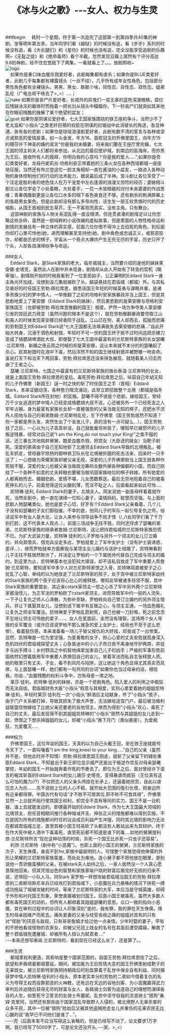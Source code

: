 ﻿---
layout: post
title: 《冰与火之歌》---女人、权力与生灵
category: opinion
description: 美剧《冰与火之歌》观后感
---
###begin
 &nbsp;&nbsp;&nbsp;&nbsp;耗时一个星期，终于第一次追完了这部第一到第四季共40集的神剧，坐等明年第五季。当年同学们看《越狱》的时候没有追，看《步步》系列的时候没有追，看《大长腿们》和《星你》的时候也没有追，完全没能享受追剧的乐趣啊~《无耻之徒》和《绝命毒师》看个半截，忽然发现豆瓣上居然有个评分高达9.6的神剧，经不住忽悠就下了两集，一看就看上了。。。放剧照啦~<br>
![logo](/images/opinions/ice-and-fire-logo.jpg)
<br>
 &nbsp;&nbsp;&nbsp;&nbsp;如果你是重口味血腥杀戮爱好者，此剧每集都有虐杀；如果你是BLUE类爱好者，此剧几乎每集都有裸露镜头（一丝不挂），几乎所有成年女性角色，包括部分男性角色都有全裸镜头，男男、男女、群那个啥，同性恋、异性恋、双性恋、姐弟乱伦（广电总局干啥去了>_>）….；<br>
![nake](/images/opinions/ice-and-fire-nakewoman.jpg)
如果你是丧尸片爱好者，长城外的异鬼们一双无辜的蓝色深邃眼睛，腐烂后残缺冰冻的躯体时而拖着一把长剑从镜头中瞄瞄你，下一秒丧尸们就突如其来地在你眼前残酷的肢解了某个绝望的盆友；<br>
![gost](/images/opinions/ice-and-fire-gost.jpg)
如果你是阴谋论爱好者，七大王国家族围绕的铁王座的争斗，当然少不了老太监和“小指头”之类老奸巨猾的权臣在阴谋的拉锯战中此消彼长的角逐，各显神通，各有各的悲剧；如果你是琼瑶浪漫剧爱好者，此剧有数不清的誓言与各种或坚贞或邪恶的爱情故事，如一头金发、年方16、面若冠玉的乔佛里国王，向年方15的珊莎许下神圣的婚约诺言“你是我的未婚妻，将来我们要在王座厅里完婚，七大王国的领主和夫人们都将来参加，从北边的最后壁炉城，到南边的盐海岸，而你贵为王后，接收所有人的膜拜，你明白我的心意吗？你是我的爱人…..”;如果你是奇幻类爱好者，龙母丹妮莉丝·坦格利安正带着她的三条火龙在各种西域都城一座座地征服，当然还有布兰登这位一脸主角相却一直在酱油的小盆友，一路进入各种动物的身体控制他们的行动的法术能力，据说最后成了半神。宫斗剧让各位享受了一个注定是胜利者的绝色佳人在万千宠爱中左右逢源的浪漫又惊险的经历；婆媳相斗剧又让各位学会了小处着眼，大处着手，一花一木皆暗器的对付未来婆婆的作战思维；青春偶像剧更是让各位口水多的咽下各色美食还不够，还有剩余的刷满屏幕上的各路男女美色。但是此剧却没有那么多导向性，活生生一部王权贵族时代的历史缩影，从国王首相到民生草芥，无一不客观而真实，没有主角，只有舞台。
<br>
  &nbsp;&nbsp;&nbsp;&nbsp;这部神剧的家族与人物关系混乱得一直没理清，但连贯紧凑的剧情足以让你忽略这些杂碎，虽然是一部纯粹的小说改编的虚拟故事，但是里面的人物性格命运和剧情的发展总有一种立体的真实感，前面几位你恨不得冲上去掐死的角色，到后面你却打心里可怜他\她，进而理解甚至支持他\她。剧中角色或忠诚正义，或邪恶狡诈，却都是历史的棋子，宇宙从一个奇点大爆炸产生无穷无尽的宇宙，历史只开了个头，人却各自演绎纷争与命运。
<br>

###女人   
 &nbsp;&nbsp;&nbsp;&nbsp;Eddard Stark，是Stark家族的老大，临冬城城主，当然要介绍的是他的妹妹莱安娜·史塔克，虽然此人在剧中并未现身，剧情却从此人开始有了转变的契机（略牵强）。剧情刚开始的时候我看到了一位爱民如子、公正廉明的Eddard Stark一身主角光环加成，没想到没几集就被砍了头，脑袋悬挂在君临城（都城）外。与其私交甚好的时任国王劳勃·拜拉席恩，据悉该国王年轻的时候英勇与谋略并重，是诸多贵族少妇的梦中情人，一举推翻了之前的坦格利安家族暴政并当上国王，但是其悲剧地爱上了莱安娜（Eddard Stark的妹妹），然后更悲剧的是莱安娜与坦格利安家族国王（也即被劳勃·拜拉席恩推翻的国王）相爱。俨然一场为争夺美人莱安娜引发的宫廷武力政变（虽然问题的根本不是这个），就在劳勃推翻暴政要夺取江山和美人的时候发现莱安娜已经香陨于战乱。江山已在侧，美人却西去，孤独而悲痛的劳勃国王对Eddard Stark说“七大王国都无法填满我失去莱安娜的悲痛…”自此开始大转身，沉溺于酒色和射猎，年轻时不可一世的国王终于抵不过时间这把杀猪刀变成了络腮胡啤酒肚大叔，即便娶了七大王国中最富有的兰尼斯特家族的长女瑟曦·兰尼斯特，新婚之夜云雨之时喊的却是莱安娜，这让本来就不本分的的瑟曦起了杀心。趁其射猎时在酒中下毒，然后浑然不知的国王继续射猎并被野猪一吻丧命。虽说打天下和治天下两回事，劳勃·拜拉席恩还没来得急展现，就随着美人归去而崩了王者之心。
<br>
 &nbsp;&nbsp;&nbsp;&nbsp;瑟曦·兰尼斯特，七国之中最富有的兰尼斯特家族的族长泰温·兰尼斯特的长女，就是上面国王劳勃·拜拉席恩的皇后。毒死劳勃·拜拉席恩之后，纵容自己年幼无知的儿子乔佛里（新国王）逞一时之快的斩了时任国王之手（首相）Eddard Stark，本来证据动荡，各种势力暗流涌动，此举立即招致整个北境（都城是临冬城，Eddard Stark所在封地）的反叛。瑟曦不得不说是个悲剧，嫁给国王，曾经万千少女追逐的梦中情人已经变成络腮胡大叔不说，心还被另外一个已经死去之人牢牢占据。身为最富有家族长女却一直被强势的父亲当做无知的棋子，还肥水不流外人田地与自己的弟弟詹姆·兰尼斯特乱伦，生下乔佛里（国王劳勃居然不知道？你一家都是黑头发，突然生出了个金发儿子，真的没有一点可疑么…）。国王劳勃挂了之后，一心以为儿子乖乖听话，自己就能垂帘听政了，哪知早已被惯坏的儿子叛逆残暴，经常对自己说“I am the King,do not touch your King!”之类不服的话，还三番五次地挑衅舅舅，酷爱血腥杀戮，把宫女（大臣送的妓女）当靶子射死。深爱的弟弟由于自己无知地斩了北境领主Eddard Stark导致的北境叛乱，被乱军抓走，曾经器宇昂扬的御林铁卫队长在北境被折磨的死去活来，回来时一只手没了；一心想做为荣耀家族却被父亲无视，深爱的儿子乔佛里刚当上国王就各种作死般不服，深爱的女儿也被父亲当做政治筹码全数外嫁各种偏僻的小国，而自己刚挂了一个各种不如意的丈夫转眼也要被当做巩固家族地位的棋子转嫁。所有她爱的人都离她而去，婚姻悲剧，爱情不堪，儿女悉数葬送，最后无奈地抱着自己的被毒死挣扎的儿子。前面觉得这位尖酸刻薄，荒淫不耻之人，后面看起来如此可怜…..
<br>
 &nbsp;&nbsp;&nbsp;&nbsp;凯特琳·徒利, Eddard Stark的妻子，北境夫人。网友说她一副圣母样看着就作死，当然全剧中，她一直在演绎一位知心妻子，温情妈妈，聪慧而坚强。与上面的悲剧人物瑟曦类似，她也是爱子心切，好歹有个Eddard Stark父亲看着，几个儿子没有如瑟曦的子女们那般废。不幸的是，他同儿子的军队一起引导复仇之师，俗话说军中有女人是大忌，让女人来参与领导战争不败才怪（/\_/\女同学们看了千万别打脸，这不代表本人观点..）。前面三场战争无往不胜，同时还俘虏了瑟曦的弟弟，兰尼斯特家族的继承者詹姆·兰尼斯特，这让把持君临城的兰尼斯特家族恐慌不已。为扩大武装力量，凯特琳·徒利的儿子罗柏与另外一个领主的女儿订立婚约，并向其借兵，借完兵没走多远，罗柏就爱上了军中女护士（没有护士装诱惑，差评…），继而罗柏就单方面撕毁与某领主女儿婚约与该护士结婚了，凯特琳看到儿子无往不胜居然默许了，并决定让罗柏的一个下属统帅代替自己完成与领主的婚约。到这里为止，凯特琳基本也没犯较大错误，却不该私自放走了军中重要人质詹姆·兰尼斯特，要知道军中多少人对兰尼斯特家恨之入骨，凯特琳简直被爱子之心扰乱了心智，单纯的以为她放走了兰尼斯特家的孩子，处于宫中被兰尼斯特家劫持的Stark家族的两个孩子应该将心比心的被释放。哪知此举被诸多将领不服，其中Stark家族的重要盟友、其近亲cstark家领主一怒之心杀了军中另外两个兰尼斯特家酱油侄儿，为正军法的罗柏砍了cstark家领主，进而导致军中约一般的人流失，一下子让复仇之师人心涣散。为弥补空缺，罗柏转向自己曾订立婚约的另外领主借兵，并让下属娶其女儿，没想到该下属早有反叛之心，与领主互通，一场血色婚礼让复仇之师全军覆没。凯特琳爱子罗柏乱箭射死，自己也被一刀封喉，死之前念念不忘地让领主可怜她的爱子…..。女人在爱面前，全然没有理智。这场两个女人导致的全军覆没（或许应该说罗柏不那么猴急的爱上女护士，结局也不至于这么悲惨），看着挺伤感，本来准备看一场儿子替父报仇的大好戏，却变成了一出惨案。显然，凯特琳是一位为爱坚强，为爱勇敢的女子，担心心爱的丈夫安危就孤身深入危机四伏的君临城探望丈夫；心急昏迷中的小儿子而日夜不离身地守护两周，并徒手与凶手搏斗；乡村野店之中机智地缉拿加害自己儿子的凶手；严峻的军事形势前面依然幻想着能用军中重要人质换回自己的女儿，冒着军法而私自主张释放人质。她的眼里只有丈夫、子女，看不到风险与陷阱，这让她这个角色显得尤其真实而具体，与上面瑟曦一样，她们都有一句共同的台词“如果你也当过母亲的话，相信我，你会…”血腥残酷的权利斗争中，岂有母爱一席之地。
<br>
  &nbsp;&nbsp;&nbsp;&nbsp;莱莎·徒利，凯特琳·徒利的妹妹，亦是一个悲剧角色。陷入爱人的利用之中痴狂而无法自拔。君临城财务大臣“小指头”假意与其相爱，实则心里爱着她的姐姐凯特琳·徒利，年轻时莱莎·徒利在一次“小指头”醉酒后主动献身，怀了“小指头”孩子，由于门户关系被打掉，导致其损失了极大声誉，无法嫁给适宜门户，最后被当做利益联盟信物嫁给了比她父亲还要老的谷地领主，继而为得到“小指头”欢心，毒死了自己的丈夫，最后发现得不到其姐姐凯特琳的“小指头”居然与其姐姐的女儿走到一起，愤恨之下想杀掉姐姐的女儿，却被“小指头”推下月门（类似悬崖）。为爱痴狂，为爱覆灭…..
<br>

###权力      
 &nbsp;&nbsp;&nbsp;&nbsp;乔佛里国王，这位年幼的国王。天真的以为自己头戴王冠，坐在铁王座就能号令天下了，一直叫嚷着“I  am  the king,kneel to  your  king…..”自己的父亲（虽然并不是，但他此时并不知情）劳勃·拜拉席恩国王刚走，就斩了父亲留下的辅佐重臣Eddard Stark，不知是出于新王即位显示威严还是出于叛逆作祟反对母亲瑟曦掌控，年幼的国王一开始就奔着作死的节奏去了。即位为王之后，面对曾经许下诺言的被其斩首的Eddard Stark的女儿珊莎·史塔克，变得暴虐而疯狂（王位真有这么可怕的魔力//?）不仅把恋人的父亲头颅挂在长矛上，还逼着她欣赏，自此以虐压恋人为乐…….先不说刚上位的人心不稳，就开始大范围的吸引仇恨，把身边所有近亲都得罪。中国古代有句话“才不胜不可居其位,职不称不可食其禄”，乔佛里显然一上台就开始行使其国王权利，却完全不具有等同的实力，国王不是一台机器，谁上去就能发动的。即便最开始的Eddard Stark，作为七大王国最大领域的北境领主，担任首相期间推行各种缩减开支、伸张正义的措施都难以得到实施，不仅是因为所有的措施都对时任的议会成员利益产生冲撞，同时其北境的影响力无法在都城君临城立足，直至其被小国王轻易砍了头都没有人敢站出来为其辩护。终于在作大死中被人酒中下毒毒死，直至死前都不知道是谁下的毒….如他的舅舅提利昂·兰尼斯特所言“现在这种动荡的时局，杀死一个国王比杀死一只虫子还容易”。<br>
   &nbsp;&nbsp;&nbsp;&nbsp;利昂·兰尼斯特（剧中称“小恶魔”）。也即上面的小国王的舅舅，兰尼斯特家族的次子，天生侏儒，身高不到1m,家族中最聪明的人。可惜整个家族觉得他侏儒的外形让荣耀的兰尼斯特家族蒙羞，而处处为难他。连小舅子都不把他放在眼里，更别说他一贯骄傲蛮横的父亲，在被stark夫人劫持之后，一家人居然没一个人真心愿意赎他回来，但其凭借出色的智慧和家族家喻户晓的财富后盾完好无损的归来不说，还带回一小队人马。同Stark 家罗柏一样想攻破君临城当国王的劳勃·拜拉席恩的二弟斯坦斯尼率兵已经攻打到君临城下，小恶魔在兵力悬殊的情况下拼死一搏成功拖延了城被攻破的时间，等来了兰尼斯特家的大军，本应当是守城英雄，却碍于外形和衬托国王形象，荣誉直接被划归国王。后面小国王被毒死，虽然大多数人都有毒死国王的动机，但所有人都顺着其姐姐瑟曦的意思，众口一致的指向小恶魔，其在审判过程中的台词让人印象深刻“是的，我有罪，我的罪在天生侏儒，降生时母亲因难产而死去，痛失爱妻的父亲与经受丧母之痛的姐姐对其有的只有对“怪胎”的厌恶与敌视，只有哥哥詹姆才给过他一点亲情。少年时娶的妻子，罕有的不把他看成怪物的农家女，却被父兄冠上妓女的名号在其面前遭受蹂躏，解救了整个君临城免遭屠城，却被所有人指认为弑君者….”
<br>
---本来还想写泰闻.兰尼斯特的，看到现在已经这么长了，还是算了。。
<br>

###生灵     
 &nbsp;&nbsp;&nbsp;&nbsp;都城里权利更迭，其影响是整个国家范围的，自国王劳勃.拜拉席恩挂了之后，欲望和矛盾顺着都城蔓延。期间，被加冕为王后性情大变的国王乔佛里射成靶子的无辜妓女，被兰尼斯特家族把持朝政后时刻盘算着于乱世中保全自有利益、同时捕获梦中情人凯特琳·徒利的小指头，原本老实本分的劳勃的二弟如今借着复仇的名义为夺得王权而投靠邪恶的火神教，还有远在天边的谷地剑客、为小恶魔赢得武力审判后并追随后获得无尽的财富与女人，各路骑士剑客为追逐自己的理想而演绎各自的人生，如誓死守卫誓言的女骑士布蕾妮、乱世中坚守自我的流浪骑士“猎狗”桑铎·克里冈，当然还有那些由于国家混乱导致野人入侵的，被北境野人无辜杀害的众多平民，其中一位被“猎狗”抢劫后又被其他盗贼抢走女儿并重伤的无辜农民无比心酸的说“我早已不问他们是谁了…”。
<br>
----完（后面本来不应当写得这么省略的，但是已经写不动了，论文要求1万字啊，我已经写了5000字了，可是论文还没开头,---哭，>_<）
